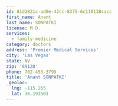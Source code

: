 ```yaml
---
id: 81d2821c-ad0e-42cc-8375-6c110138cacc
first_name: Anant
last_name: SONPATKI
license: M.D.
services:
  - family-medicine
category: doctors
address: 'Premier Medical Services'
city: 'Las Vegas'
state: NV
zip: '89128'
phone: 702-453-3799
title: 'Anant SONPATKI'
_geoloc:
  lng: -115.265
  lat: 36.193501
---
```

